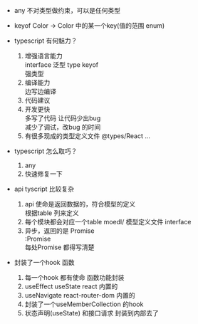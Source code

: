 - any 不对类型做约束，可以是任何类型    
- keyof Color -> Color 中的某一个key(值的范围 enum)

- typescript 有何魅力？           
    1. 增强语言能力           
        interface 泛型 type keyof          
        强类型          
    2. 编译能力             
        边写边编译          
    3. 代码建议         
    4. 开发更快           
        多写了代码 让代码少出bug         
        减少了调试，改bug 的时间             
    5. 有很多现成的类型定义文件 @types/React ...          

- typescript 怎么取巧？        
    1. any        
    2. 快速修复一下         

- api tyscript 比较复杂            
    1. api 使命是返回数据的，符合模型的定义              
        根据table 列来定义          
    2. 每个模块都会对应一个table moedl/ 模型定义文件 interface         
    3. 异步，返回的是 Promise         
        :Promise<MemberEntity>          
        每处Promise 都得写清楚          

- 封装了一个hook 函数         
    1. 每一个hook 都有使命 函数功能封装         
    2. useEffect useState react 内置的          
    3. useNavigate react-router-dom 内置的          
    4. 封装了一个useMemberCollection 的hook
    5. 状态声明(useState) 和接口请求 封装到内部去了
